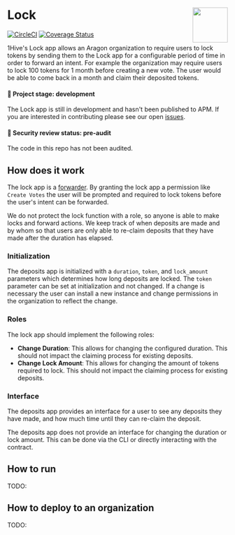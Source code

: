 # Lock <img align="right" src="https://github.com/1Hive/website/blob/master/website/static/img/bee.png" height="80px" />

[![CircleCI](https://circleci.com/gh/1Hive/lock-app.svg?style=svg)](https://circleci.com/gh/1Hive/lock-app)
[![Coverage Status](https://coveralls.io/repos/github/1Hive/lock-app/badge.svg?branch=master&service=github)](https://coveralls.io/github/1Hive/lock-app?branch=master&service=github)

1Hive's Lock app allows an Aragon organization to require users to lock tokens by sending them to the Lock app for a configurable period of time in order to forward an intent. For example the organization may require users to lock 100 tokens for 1 month before creating a new vote. The user would be able to come back in a month and claim their deposited tokens.

#### 🐲 Project stage: development

The Lock app is still in development and hasn't been published to APM. If you are interested in contributing please see our open [issues](https://github.com/1hive/lock-app/issues).

#### 🚨 Security review status: pre-audit

The code in this repo has not been audited.

## How does it work

The lock app is a [forwarder](https://hack.aragon.org/docs/forwarding-intro). By granting the lock app a permission like `Create Votes` the user will be prompted and required to lock tokens before the user's intent can be forwarded.

We do not protect the lock function with a role, so anyone is able to make locks and forward actions. We keep track of when deposits are made and by whom so that users are only able to re-claim deposits that they have made after the duration has elapsed.

### Initialization

The deposits app is initialized with a `duration`, `token`, and `lock_amount` parameters which determines how long deposits are locked. The `token` parameter can be set at initialization and not changed. If a change is necessary the user can install a new instance and change permissions in the organization to reflect the change.

### Roles

The lock app should implement the following roles:

- **Change Duration**: This allows for changing the configured duration. This should not impact the claiming process for existing deposits.
- **Change Lock Amount**: This allows for changing the amount of tokens required to lock. This should not impact the claiming process for existing deposits.

### Interface

The deposits app provides an interface for a user to see any deposits they have made, and how much time until they can re-claim the deposit.

The deposits app does not provide an interface for changing the duration or lock amount. This can be done via the CLI or directly interacting with the contract.

## How to run

TODO:

## How to deploy to an organization

TODO:
